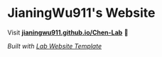 
# JianingWu911's Website

Visit **[jianingwu911.github.io/Chen-Lab](https://jianingwu911.github.io/Chen-Lab)** 🚀

_Built with [Lab Website Template](https://greene-lab.gitbook.io/lab-website-template-docs)_

